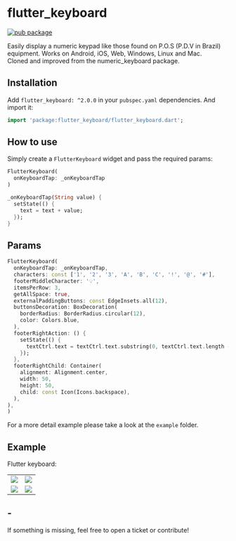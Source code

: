 # flutter_keyboard

[![pub package](https://img.shields.io/pub/v/fl_numeric_keyboard.svg?style=for-the-badge&color=blue)](https://pub.dartlang.org/packages/flutter_keyboard)

Easily display a numeric keypad like those found on P.O.S (P.D.V in Brazil) equipment. Works on Android, iOS, Web, Windows, Linux and Mac.<br/>
Cloned and improved from the numeric_keyboard package.

## Installation

Add `flutter_keyboard: ^2.0.0` in your `pubspec.yaml` dependencies. And import it:

```dart
import 'package:flutter_keyboard/flutter_keyboard.dart';
```

## How to use

Simply create a `FlutterKeyboard` widget and pass the required params:

```dart
FlutterKeyboard(
  onKeyboardTap: _onKeyboardTap
)

_onKeyboardTap(String value) {
  setState(() {
    text = text + value;
  });
}
```

## Params

```dart
FlutterKeyboard(
  onKeyboardTap: _onKeyboardTap,
  characters: const ['1', '2', '3', 'A', 'B', 'C', '!', '@', '#'],
  footerMiddleCharacter: '💡',
  itemsPerRow: 3,
  getAllSpace: true,
  externalPaddingButtons: const EdgeInsets.all(12),
  buttonsDecoration: BoxDecoration(
    borderRadius: BorderRadius.circular(12),
    color: Colors.blue,
  ),
  footerRightAction: () {
    setState(() {
      textCtrl.text = textCtrl.text.substring(0, textCtrl.text.length - 1);
    });
  },
  footerRightChild: Container(
    alignment: Alignment.center,
    width: 50,
    height: 50,
    child: const Icon(Icons.backspace),
  ),
),
)
```

For a more detail example please take a look at the `example` folder.

## Example

Flutter keyboard:

<table>
  <tr>
    <td> <img src="https://github.com/diogoroos/flutter_keyboard/assets/78812662/6a94f092-b627-42c4-8613-9d0d2f7145d9"></td>
    <td><img src="https://github.com/diogoroos/flutter_keyboard/assets/78812662/5796099e-3c51-41e7-9766-fd1b6bb6d0ca"></td>
   </tr> 
   <tr>
      <td><img src="https://github.com/diogoroos/flutter_keyboard/assets/78812662/05a6162a-a763-4b0a-b068-a4125f6fe87a"></td>
      <td><img src="https://github.com/diogoroos/flutter_keyboard/assets/78812662/2f1551ae-b175-4044-a81d-d5e60cbaf58e"></td>
  </tr>
</table>

## -

If something is missing, feel free to open a ticket or contribute!
